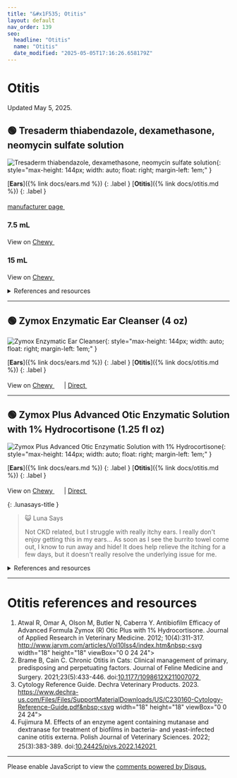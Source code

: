 ```yaml
---
title: "&#x1F535; Otitis"
layout: default
nav_order: 139
seo:
  headline: "Otitis"
  name: "Otitis"
  date_modified: "2025-05-05T17:16:26.658179Z"
---
```


# Otitis

Updated May 5, 2025.



## &#x1F7E2; Tresaderm thiabendazole, dexamethasone, neomycin sulfate solution

![Tresaderm thiabendazole, dexamethasone, neomycin sulfate solution](https://bi-animalhealth.com/pets/sites/default/files/styles/2400x900_scale/public/2021-09/Tresaderm-Hero.jpg){: style="max-height: 144px; width: auto; float: right; margin-left: 1em;" }

[**Ears**]({% link docs/ears.md %})
{: .label }
[**Otitis**]({% link docs/otitis.md %})
{: .label }

 <a href="https://bi-animalhealth.com/pets/canine/products/therapeutics/tresaderm" class="external" target="_blank">manufacturer page&nbsp;<svg width="18" height="18" viewBox="0 0 24 24"><use xlink:href="#svg-external-link"></use></svg></a>

### 7.5 mL

View on <a href="https://www.chewy.com/dp/173260" class="external" target="_blank">Chewy&nbsp;<svg width="18" height="18" viewBox="0 0 24 24"><use xlink:href="#svg-external-link"></use></svg></a>

### 15 mL

View on <a href="https://www.chewy.com/dp/173261" class="external" target="_blank">Chewy&nbsp;<svg width="18" height="18" viewBox="0 0 24 24"><use xlink:href="#svg-external-link"></use></svg></a>

<details markdown="block">
<summary>References and resources</summary>

1.  Haar GT. The Importance of Ototoxicity. World Small Animal Veterinary Association World Congress Proceedings, 2003. <a href="https://www.vin.com/doc/?id=3850132" class="external" target="_blank">https://www.vin.com/doc/?id=3850132&nbsp;<svg width="18" height="18" viewBox="0 0 24 24"><use xlink:href="#svg-external-link"></use></svg></a>
1.  HAWKINS JE Jr, LURIE MH. The ototoxicity of dihydrostreptomycin and neomycin in the cat. Ann Otol Rhinol Laryngol. 1953 Dec;62(4):1128-48. doi:<a href="https://doi.org/10.1177/000348945306200415" class="external" target="_blank">10.1177/000348945306200415&nbsp;<svg width="18" height="18" viewBox="0 0 24 24"><use xlink:href="#svg-external-link"></use></svg></a>
1.  Johnson CA. Hearing loss following the application of topical neomycin. J Burn Care Rehabil. 1988 Mar-Apr;9(2):162-4. doi:<a href="https://doi.org/10.1097/00004630-198803000-00007" class="external" target="_blank">10.1097/00004630-198803000-00007&nbsp;<svg width="18" height="18" viewBox="0 0 24 24"><use xlink:href="#svg-external-link"></use></svg></a>
1.  Kelly DR, Nilo ER, Berggren RB. Brief recording: deafness after topical neomycin wound irrigation. N Engl J Med. 1969 Jun 12;280(24):1338-9. doi:<a href="https://doi.org/10.1056/NEJM196906122802408" class="external" target="_blank">10.1056/NEJM196906122802408&nbsp;<svg width="18" height="18" viewBox="0 0 24 24"><use xlink:href="#svg-external-link"></use></svg></a>
1.  Langman AW. Neomycin ototoxicity. Otolaryngol Head Neck Surg. 1994 Apr;110(4):441-4. doi:<a href="https://doi.org/10.1177/019459989411000416" class="external" target="_blank">10.1177/019459989411000416&nbsp;<svg width="18" height="18" viewBox="0 0 24 24"><use xlink:href="#svg-external-link"></use></svg></a>
1.  Leake PA, Hradek GT. Cochlear pathology of long term neomycin induced deafness in cats. Hear Res. 1988 Apr;33(1):11-33. doi:<a href="https://doi.org/10.1016/0378-5955(88)90018-4" class="external" target="_blank">10.1016/0378-5955(88)90018-4&nbsp;<svg width="18" height="18" viewBox="0 0 24 24"><use xlink:href="#svg-external-link"></use></svg></a>
1.  Melissa A. Mercer. Aminoglycosides Use in Animals. Merck Veterinary Manual, 2022. <a href="https://www.merckvetmanual.com/pharmacology/antibacterial-agents/aminoglycosides-use-in-animals" class="external" target="_blank">https://www.merckvetmanual.com/pharmacology/antibacterial-agents/aminoglycosides-use-in-animals&nbsp;<svg width="18" height="18" viewBox="0 0 24 24"><use xlink:href="#svg-external-link"></use></svg></a>
1.  Oishi N, Talaska AE, Schacht J. Ototoxicity in dogs and cats. Vet Clin North Am Small Anim Pract. 2012 Nov;42(6):1259-71. doi:<a href="https://doi.org/10.1016/j.cvsm.2012.08.005" class="external" target="_blank">10.1016/j.cvsm.2012.08.005&nbsp;<svg width="18" height="18" viewBox="0 0 24 24"><use xlink:href="#svg-external-link"></use></svg></a>

</details>

* * *



## &#x1F7E2; Zymox Enzymatic Ear Cleanser (4 oz)

![Zymox Enzymatic Ear Cleanser](https://shop.zymox.com/media/6b/d4/23/1705416514/660f864367a14d3db4cb0c0cb4523952.png){: style="max-height: 144px; width: auto; float: right; margin-left: 1em;" }

[**Ears**]({% link docs/ears.md %})
{: .label }
[**Otitis**]({% link docs/otitis.md %})
{: .label }

View on <a href="https://www.chewy.com/dp/54795" class="external" target="_blank">Chewy&nbsp;<svg width="18" height="18" viewBox="0 0 24 24"><use xlink:href="#svg-external-link"></use></svg></a> &#124; <a href="https://shop.zymox.com/ZYMOX-Enzymatic-Ear-Cleanser-Authentic-Product-Made-in-the-USA-4-oz/RZEC0400" class="external" target="_blank">Direct&nbsp;<svg width="18" height="18" viewBox="0 0 24 24"><use xlink:href="#svg-external-link"></use></svg></a>

* * *



## &#x1F7E2; Zymox Plus Advanced Otic Enzymatic Solution with 1% Hydrocortisone (1.25 fl oz)

![Zymox Plus Advanced Otic Enzymatic Solution with 1% Hydrocortisone](https://shop.zymox.com/media/e7/a5/d1/1705416466/aa33de58fcef4159a8345ada7e3c08a8.png){: style="max-height: 144px; width: auto; float: right; margin-left: 1em;" }

[**Ears**]({% link docs/ears.md %})
{: .label }
[**Otitis**]({% link docs/otitis.md %})
{: .label }

View on <a href="https://www.chewy.com/dp/143331" class="external" target="_blank">Chewy&nbsp;<svg width="18" height="18" viewBox="0 0 24 24"><use xlink:href="#svg-external-link"></use></svg></a> &#124; <a href="https://shop.zymox.com/products/zymox-ear-care/zymox-advanced-formula-otic-plus-with-1-hydrocortisone/" class="external" target="_blank">Direct&nbsp;<svg width="18" height="18" viewBox="0 0 24 24"><use xlink:href="#svg-external-link"></use></svg></a>

{: .lunasays-title }
> &#x1F63A; Luna Says
>
> Not CKD related, but I struggle with really itchy ears. I really don't enjoy getting this in my ears... As soon as I see the burrito towel come out, I know to run away and hide! It does help relieve the itching for a few days, but it doesn't really resolve the underlying issue for me.

<details markdown="block">
<summary>References and resources</summary>

1.  Atwal R, Omar A, Olson M, Butler N, Caberra Y. Antibiofilm Efficacy of Advanced Formula Zymox (R) Otic Plus with 1% Hydrocortisone. Journal of Applied Research in Veterinary Medicine. 2012; 10(4):311-317. <a href="http://www.jarvm.com/articles/Vol10Iss4/index.htm" class="external" target="_blank">http://www.jarvm.com/articles/Vol10Iss4/index.htm&nbsp;<svg width="18" height="18" viewBox="0 0 24 24"><use xlink:href="#svg-external-link"></use></svg></a>
1.  Fujimura M. Effects of an enzyme agent containing mutanase and dextranase for treatment of biofilms in bacteria- and yeast-infected canine otitis externa. Polish Journal of Veterinary Sciences. 2022; 25(3):383-389. doi:<a href="https://doi.org/10.24425/pjvs.2022.142021" class="external" target="_blank">10.24425/pjvs.2022.142021&nbsp;<svg width="18" height="18" viewBox="0 0 24 24"><use xlink:href="#svg-external-link"></use></svg></a>

</details>

* * *


# Otitis references and resources

1.  Atwal R, Omar A, Olson M, Butler N, Caberra Y. Antibiofilm Efficacy of Advanced Formula Zymox (R) Otic Plus with 1% Hydrocortisone. Journal of Applied Research in Veterinary Medicine. 2012; 10(4):311-317. <a href="http://www.jarvm.com/articles/Vol10Iss4/index.htm" class="external" target="_blank">http://www.jarvm.com/articles/Vol10Iss4/index.htm&nbsp;<svg width="18" height="18" viewBox="0 0 24 24"><use xlink:href="#svg-external-link"></use></svg></a>
1.  Brame B, Cain C. Chronic Otitis in Cats: Clinical management of primary, predisposing and perpetuating factors. Journal of Feline Medicine and Surgery. 2021;23(5):433-446. doi:<a href="https://doi.org/10.1177/1098612X211007072" class="external" target="_blank">10.1177/1098612X211007072&nbsp;<svg width="18" height="18" viewBox="0 0 24 24"><use xlink:href="#svg-external-link"></use></svg></a>
1.  Cytology Reference Guide. Dechra Veterinary Products. 2023. <a href="https://www.dechra-us.com/Files/Files/SupportMaterialDownloads/US/C230160-Cytology-Reference-Guide.pdf" class="external" target="_blank">https://www.dechra-us.com/Files/Files/SupportMaterialDownloads/US/C230160-Cytology-Reference-Guide.pdf&nbsp;<svg width="18" height="18" viewBox="0 0 24 24"><use xlink:href="#svg-external-link"></use></svg></a>
1.  Fujimura M. Effects of an enzyme agent containing mutanase and dextranase for treatment of biofilms in bacteria- and yeast-infected canine otitis externa. Polish Journal of Veterinary Sciences. 2022; 25(3):383-389. doi:<a href="https://doi.org/10.24425/pjvs.2022.142021" class="external" target="_blank">10.24425/pjvs.2022.142021&nbsp;<svg width="18" height="18" viewBox="0 0 24 24"><use xlink:href="#svg-external-link"></use></svg></a>

* * *

<div id="disqus_thread"></div>
<script>
    var disqus_config = function () {
      this.page.url = '{{ page.url | absolute_url }}';
      this.page.identifier = '{{ page.url | absolute_url }}';
    };
    (function() {
    var d = document, s = d.createElement('script');
    s.src = 'https://ckdcatsupplies.disqus.com/embed.js';
    s.setAttribute('data-timestamp', +new Date());
    (d.head || d.body).appendChild(s);
    })();
</script>
<noscript>Please enable JavaScript to view the <a href="https://disqus.com/?ref_noscript">comments powered by Disqus.</a></noscript>

<!-- Updated 2025-05-05 17:16:26.658179Z -->
